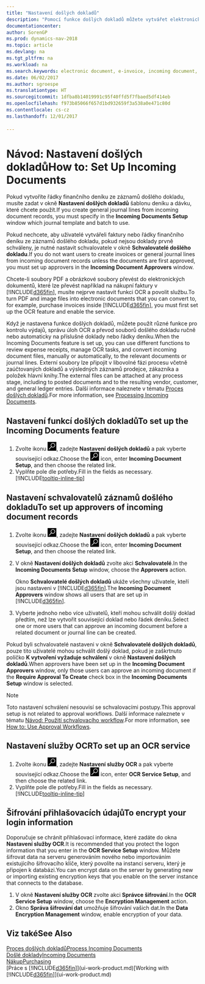 ```yaml
---
title: "Nastavení došlých dokladů"
description: "Pomocí funkce došlých dokladů můžete vytvářet elektronické doklady, spravovat úlohy OCR, importovat faktury a převádět obrazové soubory."
documentationcenter: 
author: SorenGP
ms.prod: dynamics-nav-2018
ms.topic: article
ms.devlang: na
ms.tgt_pltfrm: na
ms.workload: na
ms.search.keywords: electronic document, e-invoice, incoming document, OCR, ecommerce, document exchange, import invoice
ms.date: 06/02/2017
ms.author: sgroespe
ms.translationtype: HT
ms.sourcegitcommit: 1dfba8b14019991c95f40ffd5f7fbaed5df414eb
ms.openlocfilehash: f973b85066f657d1bd932659f3a538a0e471c80d
ms.contentlocale: cs-cz
ms.lasthandoff: 12/01/2017

---
```

# <a name="how-to-set-up-incoming-documents"></a><span data-ttu-id="3f4f4-103">Návod: Nastavení došlých dokladů</span><span class="sxs-lookup"><span data-stu-id="3f4f4-103">How to: Set Up Incoming Documents</span></span>
<span data-ttu-id="3f4f4-104">Pokud vytvoříte řádky finančního deníku ze záznamů došlého dokladu, musíte zadat v okně **Nastavení došlých dokladů** šablonu deníku a dávku, které chcete použít.</span><span class="sxs-lookup"><span data-stu-id="3f4f4-104">If you create general journal lines from incoming document records, you must specify in the **Incoming Documents Setup** window which journal template and batch to use.</span></span>

<span data-ttu-id="3f4f4-105">Pokud nechcete, aby uživatelé vytvářeli faktury nebo řádky finančního deníku ze záznamů došlého dokladu, pokud nejsou doklady prvně schváleny, je nutné nastavit schvalovatele v okně **Schvalovatelé došlého dokladu**.</span><span class="sxs-lookup"><span data-stu-id="3f4f4-105">If you do not want users to create invoices or general journal lines from incoming document records unless the documents are first approved, you must set up approvers in the **Incoming Document Approvers** window.</span></span>

<span data-ttu-id="3f4f4-106">Chcete-li soubory PDF a obrázkové soubory převést do elektronických dokumentů, které lze převést například na nákupní faktury v [!INCLUDE[d365fin](includes/d365fin_md.md)], musíte nejprve nastavit funkci OCR a povolit službu.</span><span class="sxs-lookup"><span data-stu-id="3f4f4-106">To turn PDF and image files into electronic documents that you can convert to, for example, purchase invoices inside [!INCLUDE[d365fin](includes/d365fin_md.md)], you must first set up the OCR feature and enable the service.</span></span>

<span data-ttu-id="3f4f4-107">Když je nastavena funkce došlých dokladů, můžete použít různé funkce pro kontrolu výdajů, správu úloh OCR a převod souborů došlého dokladu ručně nebo automaticky na příslušné doklady nebo řádky deníku.</span><span class="sxs-lookup"><span data-stu-id="3f4f4-107">When the Incoming Documents feature is set up, you can use different functions to review expense receipts, manage OCR tasks, and convert incoming document files, manually or automatically, to the relevant documents or journal lines.</span></span> <span data-ttu-id="3f4f4-108">Externí soubory lze připojit v libovolné fázi procesu včetně zaúčtovaných dokladů a výsledných záznamů prodejce, zákazníka a položek hlavní knihy.</span><span class="sxs-lookup"><span data-stu-id="3f4f4-108">The external files can be attached at any process stage, including to posted documents and to the resulting vendor, customer, and general ledger entries.</span></span> <span data-ttu-id="3f4f4-109">Další informace naleznete v tématu [Proces došlých dokladů](across-process-income-documents.md).</span><span class="sxs-lookup"><span data-stu-id="3f4f4-109">For more information, see [Processing Incoming Documents](across-process-income-documents.md).</span></span>

## <a name="to-set-up-the-incoming-documents-feature"></a><span data-ttu-id="3f4f4-110">Nastavení funkcí došlých dokladů</span><span class="sxs-lookup"><span data-stu-id="3f4f4-110">To set up the Incoming Documents feature</span></span>
1. <span data-ttu-id="3f4f4-111">Zvolte ikonu ![Vyhledat stránku nebo sestavu](media/ui-search/search_small.png "Ikona Vyhledat stránku nebo sestavu"), zadejte **Nastavení došlých dokladů** a pak vyberte související odkaz.</span><span class="sxs-lookup"><span data-stu-id="3f4f4-111">Choose the ![Search for Page or Report](media/ui-search/search_small.png "Search for Page or Report icon") icon, enter **Incoming Document Setup**, and then choose the related link.</span></span>
2. <span data-ttu-id="3f4f4-112">Vyplňte pole dle potřeby.</span><span class="sxs-lookup"><span data-stu-id="3f4f4-112">Fill in the fields as necessary.</span></span> [!INCLUDE[tooltip-inline-tip](includes/tooltip-inline-tip_md.md)]

## <a name="to-set-up-approvers-of-incoming-document-records"></a><span data-ttu-id="3f4f4-113">Nastavení schvalovatelů záznamů došlého dokladu</span><span class="sxs-lookup"><span data-stu-id="3f4f4-113">To set up approvers of incoming document records</span></span>
1. <span data-ttu-id="3f4f4-114">Zvolte ikonu ![Vyhledat stránku nebo sestavu](media/ui-search/search_small.png "Ikona Vyhledat stránku nebo sestavu"), zadejte **Nastavení došlých dokladů** a pak vyberte související odkaz.</span><span class="sxs-lookup"><span data-stu-id="3f4f4-114">Choose the ![Search for Page or Report](media/ui-search/search_small.png "Search for Page or Report icon") icon, enter **Incoming Document Setup**, and then choose the related link.</span></span>  
2. <span data-ttu-id="3f4f4-115">V okně **Nastavení došlých dokladů** zvolte akci **Schvalovatelé**.</span><span class="sxs-lookup"><span data-stu-id="3f4f4-115">In the **Incoming Documents Setup** window, choose the **Approvers** action.</span></span>

    <span data-ttu-id="3f4f4-116">Okno **Schvalovatelé došlých dokladů** ukáže všechny uživatele, kteří jsou nastaveni v [!INCLUDE[d365fin](includes/d365fin_md.md)].</span><span class="sxs-lookup"><span data-stu-id="3f4f4-116">The **Incoming Document Approvers** window shows all users that are set up in [!INCLUDE[d365fin](includes/d365fin_md.md)].</span></span>  
3. <span data-ttu-id="3f4f4-117">Vyberte jednoho nebo více uživatelů, kteří mohou schválit došlý doklad předtím, než lze vytvořit související doklad nebo řádek deníku.</span><span class="sxs-lookup"><span data-stu-id="3f4f4-117">Select one or more users that can approve an incoming document before a related document or journal line can be created.</span></span>

<span data-ttu-id="3f4f4-118">Pokud byli schvalovatelé nastaveni v okně **Schvalovatelé došlých dokladů**, pouze tito uživatelé mohou schválit došlý doklad, pokud je zaškrtnuto políčko **K vytvoření vyžaduje schválení** v okně **Nastavení došlých dokladů**.</span><span class="sxs-lookup"><span data-stu-id="3f4f4-118">When approvers have been set up in the **Incoming Document Approvers** window, only those users can approve an incoming document if the **Require Approval To Create** check box in the **Incoming Documents Setup** window is selected.</span></span>

> [!NOTE]  
>   <span data-ttu-id="3f4f4-119">Toto nastavení schválení nesouvisí se schvalovacími postupy.</span><span class="sxs-lookup"><span data-stu-id="3f4f4-119">This approval setup is not related to approval workflows.</span></span> <span data-ttu-id="3f4f4-120">Další informace naleznete v tématu [Návod: Použití schvalovacího workflow](across-how-use-approval-workflows.md).</span><span class="sxs-lookup"><span data-stu-id="3f4f4-120">For more information, see [How to: Use Approval Workflows](across-how-use-approval-workflows.md).</span></span>

## <a name="to-set-up-an-ocr-service"></a><span data-ttu-id="3f4f4-121">Nastavení služby OCR</span><span class="sxs-lookup"><span data-stu-id="3f4f4-121">To set up an OCR service</span></span>
1. <span data-ttu-id="3f4f4-122">Zvolte ikonu ![Vyhledat stránku nebo sestavu](media/ui-search/search_small.png "Ikona Vyhledat stránku nebo sestavu"), zadejte **Nastavení služby OCR** a pak vyberte související odkaz.</span><span class="sxs-lookup"><span data-stu-id="3f4f4-122">Choose the ![Search for Page or Report](media/ui-search/search_small.png "Search for Page or Report icon") icon, enter **OCR Service Setup**, and then choose the related link.</span></span>
2. <span data-ttu-id="3f4f4-123">Vyplňte pole dle potřeby.</span><span class="sxs-lookup"><span data-stu-id="3f4f4-123">Fill in the fields as necessary.</span></span> [!INCLUDE[tooltip-inline-tip](includes/tooltip-inline-tip_md.md)]

## <a name="to-encrypt-your-login-information"></a><span data-ttu-id="3f4f4-124">Šifrování přihlašovacích údajů</span><span class="sxs-lookup"><span data-stu-id="3f4f4-124">To encrypt your login information</span></span>
<span data-ttu-id="3f4f4-125">Doporučuje se chránit přihlašovací informace, které zadáte do okna **Nastavení služby OCR**.</span><span class="sxs-lookup"><span data-stu-id="3f4f4-125">It is recommended that you protect the logon information that you enter in the **OCR Service Setup** window.</span></span> <span data-ttu-id="3f4f4-126">Můžete šifrovat data na serveru generováním nového nebo importováním existujícího šifrovacího klíče, který povolíte na instanci serveru, který je připojen k databázi.</span><span class="sxs-lookup"><span data-stu-id="3f4f4-126">You can encrypt data on the server by generating new or importing existing encryption keys that you enable on the server instance that connects to the database.</span></span>

1. <span data-ttu-id="3f4f4-127">V okně **Nastavení služby OCR** zvolte akci **Správce šifrování**.</span><span class="sxs-lookup"><span data-stu-id="3f4f4-127">In the **OCR Service Setup** window, choose the **Encryption Management** action.</span></span>
2. <span data-ttu-id="3f4f4-128">Okno **Správa šifrování dat** umožňuje šifrování vašich dat.</span><span class="sxs-lookup"><span data-stu-id="3f4f4-128">In the **Data Encryption Management** window, enable encryption of your data.</span></span>

## <a name="see-also"></a><span data-ttu-id="3f4f4-129">Viz také</span><span class="sxs-lookup"><span data-stu-id="3f4f4-129">See Also</span></span>
[<span data-ttu-id="3f4f4-130">Proces došlých dokladů</span><span class="sxs-lookup"><span data-stu-id="3f4f4-130">Process Incoming Documents</span></span>](across-process-income-documents.md)  
[<span data-ttu-id="3f4f4-131">Došlé doklady</span><span class="sxs-lookup"><span data-stu-id="3f4f4-131">Incoming Documents</span></span>](across-income-documents.md)  
[<span data-ttu-id="3f4f4-132">Nákup</span><span class="sxs-lookup"><span data-stu-id="3f4f4-132">Purchasing</span></span>](purchasing-manage-purchasing.md)  
<span data-ttu-id="3f4f4-133">[Práce s [!INCLUDE[d365fin](includes/d365fin_md.md)]](ui-work-product.md)</span><span class="sxs-lookup"><span data-stu-id="3f4f4-133">[Working with [!INCLUDE[d365fin](includes/d365fin_md.md)]](ui-work-product.md)</span></span>

